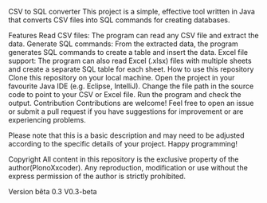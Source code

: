 CSV to SQL converter
This project is a simple, effective tool written in Java that converts CSV files into SQL commands for creating databases.

Features
Read CSV files: The program can read any CSV file and extract the data.
Generate SQL commands: From the extracted data, the program generates SQL commands to create a table and insert the data.
Excel file support: The program can also read Excel (.xlsx) files with multiple sheets and create a separate SQL table for each sheet.
How to use this repository
Clone this repository on your local machine.
Open the project in your favourite Java IDE (e.g. Eclipse, IntelliJ).
Change the file path in the source code to point to your CSV or Excel file.
Run the program and check the output.
Contribution
Contributions are welcome! Feel free to open an issue or submit a pull request if you have suggestions for improvement or are experiencing problems.

Please note that this is a basic description and may need to be adjusted according to the specific details of your project. Happy programming!

Copyright
All content in this repository is the exclusive property of the author(PlonoXxcoder). Any reproduction, modification or use without the express permission of the author is strictly prohibited.

Version bêta 0.3
V0.3-beta


